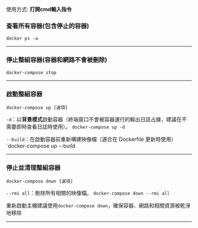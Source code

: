 使用方式:
**打開cmd輸入指令**
### 查看所有容器(包含停止的容器)
```
docker ps -a
```

---
### 停止整組容器(容器和網路不會被刪除)
```
docker-compose stop
```

---
### 啟動整組容器
```
docker-compose up [選項]
```

`-d`：以**背景模式**啟動容器（終端窗口不會被容器運行的輸出日誌占據，建議在不需要即時查看日誌時使用）。
`docker-compose up -d`

`--build`：在啟動容器前重新構建映像檔（適合在 Dockerfile 更新時使用）
`docker-compose up --build

---
### 停止並清理整組容器
```
docker-compose down [選項]
```

`--rmi all`：刪除所有相關的映像檔。
`docker-compose down --rmi all`

重新啟動主機建議使用`docker-compose down`，確保容器、網路和相關資源被乾淨地移除

---
